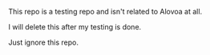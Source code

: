 This repo is a testing repo and isn't related to Alovoa at all.

I will delete this after my testing is done.

Just ignore this repo.
